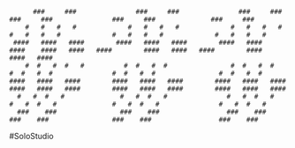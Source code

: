           ###     ###               ###     ###               ###     ###           ###     ###               ###     ###              ###     ###
        #   #   #   #             #   #   #   #             #   #   #   #         #   #   #   #             #   #   #   #             #   #   #   #
     ####   ####   ####        ####   ####   ####        ####   ####   ####    ####   ####   ####        ####   ####   ####        ####   ####   ####
        #  #   #  #   #          #  #   #  #                #  #   #  #           #  #   #  #               #  #   #  #                #  #   #  # 
    ####   ####   ####        ####   ####   ####        ####   ####   ####    ####   ####   ####        ####   ####   ####        ####   ####   ####
      #   #  #   #              #   #  #   #               #   #  #   #         #   #  #   #              #   #  #   #               #   #  #   #
      ###    ###                ###    ###                 ###    ###           ###    ###                ###    ###                 ###    ### 


#SoloStudio

